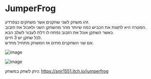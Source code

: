 # JumperFrog

זהו משחק לשני שחקנים אשר משחקים כצפרדע.\
המטרה היא לחצות את הכביש כמה שיותר מהר מהשחקן השני ולאכול את הזבוב.\
כאשר השחקן אוכל את הזבוב נפתח לו דלת לעבור לשלב הבא.\
לכל שחקן יש 3 חיים.\
אם שני השחקנים מתים אז המשחק מתחיל מחדש.


![image](https://user-images.githubusercontent.com/58264273/141028804-674f08bb-b46c-4975-9049-bc90b0a168e5.png)

![image](https://user-images.githubusercontent.com/58264273/141028944-6b349912-242d-4796-94c8-e3a9af8599ec.png)

ניתן לשחק במשחק: https://snir1551.itch.io/jumperfrog 
